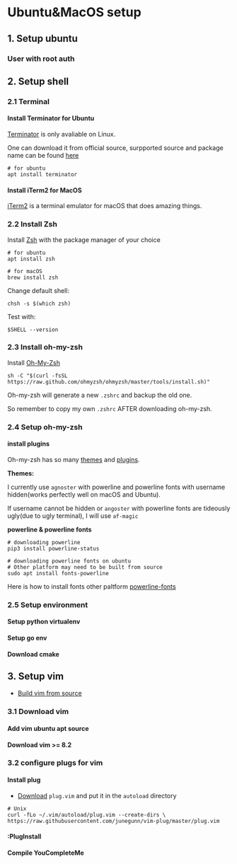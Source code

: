 # Ubuntu&MacOS setup

## 1. Setup ubuntu

### User with root auth

## 2. Setup shell

### 2.1 Terminal

#### Install Terminator for Ubuntu

[Terminator](https://github.com/gnome-terminator/terminator) is only avaliable on Linux.

One can download it from official source, surpported source and package name can be found [here](https://repology.org/project/terminator/versions)

```shell
# for ubuntu
apt install terminator
```

#### Install iTerm2 for MacOS
[iTerm2](https://iterm2.com/) is a terminal emulator for macOS that does amazing things.

### 2.2 Install Zsh
Install [Zsh](https://zsh.org) with the package manager of your choice

```shell
# for ubuntu
apt install zsh

# for macOS
brew install zsh
```
Change default shell:

```shell
chsh -s $(which zsh)
```

Test with: 
```shell
$SHELL --version
```

### 2.3 Install oh-my-zsh
Install [Oh-My-Zsh](https://github.com/robbyrussell/oh-my-zsh)

```shell
sh -C "$(curl -fsSL https://raw.github.com/ohmyzsh/ohmyzsh/master/tools/install.sh)"
```

Oh-my-zsh will generate a new `.zshrc` and backup the old one.

So remember to copy my own `.zshrc` AFTER downloading oh-my-zsh.

### 2.4 Setup oh-my-zsh

#### install plugins

Oh-my-zsh has so many [themes](https://github.com/ohmyzsh/ohmyzsh/wiki/Themes) and [plugins](https://github.com/ohmyzsh/ohmyzsh/wiki/Plugins).

**Themes:**

I currently use `agnoster` with powerline and powerline fonts with username hidden(works perfectly well on macOS and Ubuntu).

If username cannot be hidden or `angoster` with powerline fonts are tideously ugly(due to ugly terminal), I will use `af-magic`


**powerline & powerline fonts**

```shell
# downloading powerline
pip3 install powerline-status
```

```shell
# downloading powerline fonts on ubuntu
# Other platform may need to be built from source
sudo apt install fonts-powerline
```
Here is how to install fonts other paltform [powerline-fonts](https://github.com/powerline/fonts)

### 2.5 Setup environment

#### Setup python virtualenv
#### Setup go env
#### Download cmake

## 3. Setup vim
- [Build vim from source](https://www.vim.org/git.php)

### 3.1 Download vim
#### Add vim ubuntu apt source
#### Download vim >= 8.2

### 3.2 configure plugs for vim
#### Install plug
- [Download](https://github.com/junegunn/vim-plug) `plug.vim` and put it in the `autoload` directory
```shell
# Unix
curl -fLo ~/.vim/autoload/plug.vim --create-dirs \
https://raw.githubusercontent.com/junegunn/vim-plug/master/plug.vim 
```
#### :PlugInstall
#### Compile YouCompleteMe
